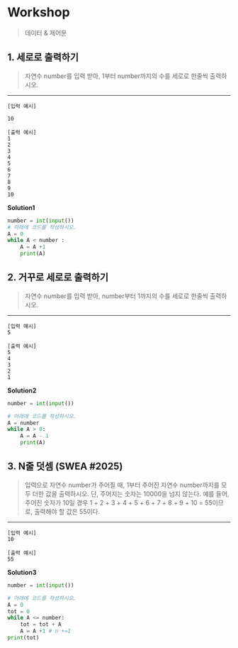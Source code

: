 # Workshop
> 데이터 & 제어문

## 1. 세로로 출력하기

> 자연수 number를 입력 받아, 1부터 number까지의 수를 세로로 한줄씩 출력하시오.

---
```
[입력 예시]

10

[출력 예시]
1
2
3
4
5
6
7
8
9
10
```

**Solution1**

```python
number = int(input())
# 아래에 코드를 작성하시오.
A = 0
while A < number :
    A = A +1
    print(A)
```



## 2. 거꾸로 세로로 출력하기

> 자연수 number를 입력 받아, number부터 1까지의 수를 세로로 한줄씩 출력하시오.

---
```
[입력 예시]
5

[출력 예시]
5
4
3
2
1
```

**Solution2**

```python
number = int(input())

# 아래에 코드를 작성하시오.
A = number
while A > 0:
    A = A - 1
    print(A)
```



## 3. N줄 덧셈 (SWEA #2025)

> 입력으로 자연수 number가 주어질 때, 1부터 주어진 자연수 number까지를 모두 더한 값을 출력하시오. 단, 주어지는 숫자는 10000을 넘지 않는다. 예를 들어, 주어진 숫자가 10일 경우 1 + 2 + 3 + 4 + 5 + 6 + 7 + 8 + 9 + 10 = 55이므로, 출력해야 할 값은 55이다.

---
```
[입력 예시]
10

[출력 예시]
55
```

**Solution3**

```python
number = int(input())

# 아래에 코드를 작성하시오.
A = 0
tot = 0
while A <= number:
    tot = tot + A
    A = A +1 # n +=1
print(tot)
```

